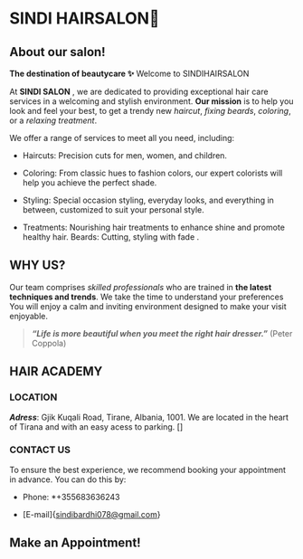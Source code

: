 # SINDI HAIRSALON💇


## About our salon!
__The destination of beautycare ✨__
Welcome to SINDIHAIRSALON

At **SINDI SALON** , we are dedicated to providing exceptional hair care services in a welcoming and stylish environment. **Our mission** is to help you look and feel your best, to get a trendy new *haircut*, *fixing beards*, *coloring*, or a *relaxing treatment*.

We offer a range of services to meet all you need, including:

* Haircuts: Precision cuts for men, women, and children.
- Coloring: From classic hues to  fashion colors, our expert colorists will help you achieve the perfect shade.
+ Styling: Special occasion styling, everyday looks, and everything in between, customized to suit your personal style.
- Treatments: Nourishing hair treatments to enhance shine and promote healthy hair.
Beards: Cutting, styling with fade .

## WHY US?
Our team comprises *skilled professionals* who are trained in __the latest techniques and trends__.
We take the time to understand your preferences
You will enjoy a calm and inviting environment designed to make your visit enjoyable.

>***“Life is more beautiful when you meet the right hair dresser.”*** (Peter Coppola)

## HAIR ACADEMY


### LOCATION
**_Adress_**: Gjik Kuqali Road, Tirane, Albania, 1001.
We are located in the heart of Tirana and with an easy acess to parking. []
### CONTACT US
To ensure the best experience, we recommend booking your appointment in advance. You can do this by:

+ Phone: *+355683636243
- [E-mail]{sindibardhi078@gmail.com}

## Make an Appointment!